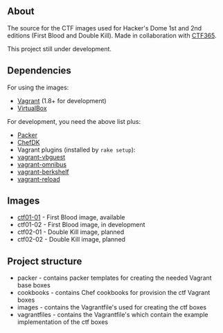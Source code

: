 ## About

The source for the CTF images used for Hacker's Dome 1st and 2nd editions (First Blood and Double Kill). Made in collaboration with [CTF365](https://ctf365.com).

This project still under development.

## Dependencies

For using the images:

 * [Vagrant](https://www.vagrantup.com) (1.8+ for development)
 * [VirtualBox](https://www.virtualbox.org)

For development, you need the above list plus:

 * [Packer](https://packer.io)
 * [ChefDK](https://downloads.chef.io/chef-dk)
 * Vagrant plugins (installed by `rake setup`):
  * [vagrant-vbguest](https://github.com/dotless-de/vagrant-vbguest)
  * [vagrant-omnibus](https://github.com/chef/vagrant-omnibus)
  * [vagrant-berkshelf](https://github.com/berkshelf/vagrant-berkshelf)
  * [vagrant-reload](https://github.com/aidanns/vagrant-reload)

## Images

 * [ctf01-01](https://atlas.hashicorp.com/SaltwaterC/boxes/ctf01-01) - First Blood image, available
 * ctf01-02 - First Blood image, in development
 * ctf02-01 - Double Kill image, planned
 * ctf02-02 - Double Kill image, planned

## Project structure

 * packer - contains packer templates for creating the needed Vagrant base boxes
 * cookbooks - contains Chef cookbooks for provision the ctf Vagrant boxes
 * images - contains the Vagrantfile's used for creating the ctf boxes
 * vagrantfiles - contains the Vagrantfile's which contain the example implementation of the ctf boxes
